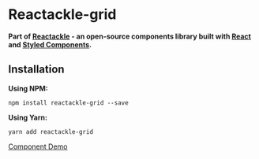 # Reactackle-grid


**Part of [Reactackle](https://www.npmjs.com/package/reactackle) - an open-source components library built with [React](https://facebook.github.io/react/) and [Styled Components](https://www.styled-components.com).**

## Installation

**Using NPM:**
```
npm install reactackle-grid --save
```

**Using Yarn:**
```
yarn add reactackle-grid
```
[Component Demo](http://reactackle-docs.braincrumbs.io/#/grid/demo)
